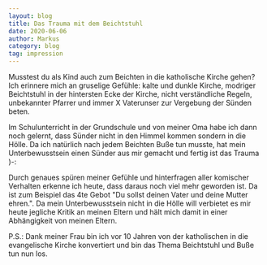 ```yaml
---
layout: blog
title: Das Trauma mit dem Beichtstuhl
date: 2020-06-06
author: Markus
category: blog
tag: impression
---
```


Musstest du als Kind auch zum Beichten in die katholische Kirche gehen? Ich erinnere mich an gruselige Gefühle: kalte und dunkle Kirche, modriger Beichtstuhl in der hintersten Ecke der Kirche, nicht verständliche Regeln, unbekannter Pfarrer und immer X Vaterunser zur Vergebung der Sünden beten.

Im Schulunterricht in der Grundschule und von meiner Oma habe ich dann noch gelernt, dass Sünder nicht in den Himmel kommen sondern in die Hölle. Da ich natürlich nach jedem Beichten Buße tun musste, hat mein Unterbewusstsein einen Sünder aus mir gemacht und fertig ist das Trauma )-:

Durch genaues spüren meiner Gefühle und hinterfragen aller komischer Verhalten erkenne ich heute, dass daraus noch viel mehr geworden ist. Da ist zum Beispiel das 4te Gebot "Du sollst deinen Vater und deine Mutter ehren.". Da mein Unterbewusstsein nicht in die Hölle will verbietet es mir heute jegliche Kritik an meinen Eltern und hält mich damit in einer Abhängigkeit von meinen Eltern.

P.S.: Dank meiner Frau bin ich vor 10 Jahren von der katholischen in die evangelische Kirche konvertiert und bin das Thema Beichtstuhl und Buße tun nun los.
